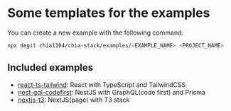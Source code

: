 # Some templates for the examples

You can create a new example with the following command:

```bash
npx degit chia1104/chia-stack/examples/<EXAMPLE_NAME> <PROJECT_NAME>
```

## Included examples

 - [react-ts-tailwind](./react-ts-tailwind): React with TypeScript and TailwindCSS
 - [nest-gql-codefirst](./nest-gql-codefirst): NestJS with GraphQL(code first) and Prisma
 - [nextjs-t3](./nextjs-t3): NextJS(page) with T3 stack
